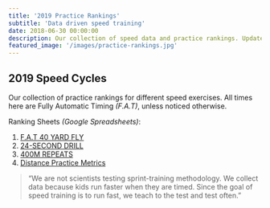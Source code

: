 ```yaml
---
title: '2019 Practice Rankings'
subtitle: 'Data driven speed training'
date: 2018-06-30 00:00:00
description: Our collection of speed data and practice rankings. Updated on practice days.
featured_image: '/images/practice-rankings.jpg'
---
```


## 2019 Speed Cycles

Our collection of practice rankings for different speed exercises. All times here are Fully Automatic Timing *(F.A.T)*, unless noticed otherwise.

Ranking Sheets *(Google Spreadsheets)*:

1. [F.A.T 40 YARD FLY](https://docs.google.com/spreadsheets/d/1zVnAxquoyIKPkbm55wgif18XGMszY3uKewwwRQTuYRw/edit#gid=0)
2. [24-SECOND DRILL](https://docs.google.com/spreadsheets/d/1UOtuHx2tUqgVGpB1AaIulRryLn7Om2SQTb-VFVpE5KI/edit)
3. [400M REPEATS](https://docs.google.com/spreadsheets/d/18dTXgOX1dzJPj7HbbO52qwpZOGo1j8sTrL0FuGeWUxc/edit?usp=sharing)
4. [Distance Practice Metrics](https://docs.google.com/spreadsheets/d/1KplS7vtSSnOTc37okypALTaQvyu-wl2Fb8QdRY83AiI/edit?usp=sharing)

> “We are not scientists testing sprint-training methodology. We collect data because kids run faster when they are timed. Since the goal of speed training is to run fast, we teach to the test and test often.”
